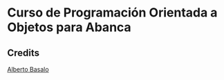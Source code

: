 # Curso de Programación Orientada a Objetos para Abanca

## Credits

[Alberto Basalo](https://twitter.com/albertobasalo)
